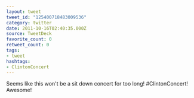 ```yaml
---
layout: tweet
tweet_id: "125400718483009536"
category: twitter
date: 2011-10-16T02:40:35.000Z
source: TweetDeck
favorite_count: 0
retweet_count: 0
tags:
- tweet
hashtags:
- ClintonConcert
---
```


Seems like this won't be a sit down concert for too long! #ClintonConcert! Awesome!
